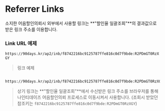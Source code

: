 # Referrer Links

소지한 어음할인의뢰시 외부에서 사용할 링크는 **"할인율 일괄조회"**의 결과값으로 받은 링크 주소를 이용합니다.

### Link URL 예제

`https://90days.kr/ap2/inb/f8742216bc9125787ffe816c0d7f9bde:R2PDmGT0RzXGY`

> 링크 예제

```
  https://90days.kr/ap2/inb/f8742216bc9125787ffe816c0d7f9bde:R2PDmGT0RzXGY
```

> 상기 링크는 **"할인율 일괄조회"**에서 수신받은 링크 주소를 브라우저를 통해 나인티데이즈 어음할인의뢰 프로세스로 이동시켜서 사용합니다.
> (조회시 받았던 참조키는 `f8742216bc9125787ffe816c0d7f9bde:R2PDmGT0RzXGY`)

